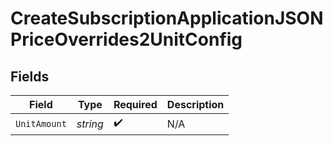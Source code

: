 # CreateSubscriptionApplicationJSONPriceOverrides2UnitConfig


## Fields

| Field              | Type               | Required           | Description        |
| ------------------ | ------------------ | ------------------ | ------------------ |
| `UnitAmount`       | *string*           | :heavy_check_mark: | N/A                |